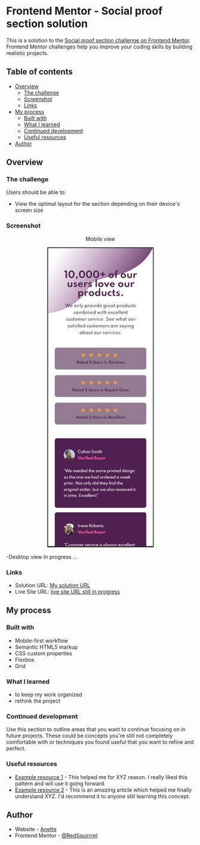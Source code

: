 # Frontend Mentor - Social proof section solution

This is a solution to the [Social proof section challenge on Frontend Mentor](https://www.frontendmentor.io/challenges/social-proof-section-6e0qTv_bA). Frontend Mentor challenges help you improve your coding skills by building realistic projects.

## Table of contents

- [Overview](#overview)
  - [The challenge](#the-challenge)
  - [Screenshot](#screenshot)
  - [Links](#links)
- [My process](#my-process)
  - [Built with](#built-with)
  - [What I learned](#what-i-learned)
  - [Continued development](#continued-development)
  - [Useful resources](#useful-resources)
- [Author](#author)

## Overview

### The challenge

Users should be able to:

- View the optimal layout for the section depending on their device's screen size

### Screenshot

<div align = 'center'>

Mobile view

![Mobile view](mobile_cover.jpg)

</div>

-Desktop view In progress ...

### Links

- Solution URL: [My solution URL](https://github.com/RedSquirrrel/social-proof)
- Live Site URL: [live site URL still in progress](https://your-live-site-url.com)

## My process

### Built with

- Mobile-first workflow
- Semantic HTML5 markup
- CSS custom properties
- Flexbox
- Grid

### What I learned

- to keep my work organized
- rethink the project

### Continued development

Use this section to outline areas that you want to continue focusing on in future projects. These could be concepts you're still not completely comfortable with or techniques you found useful that you want to refine and perfect.

### Useful resources

- [Example resource 1](https://www.example.com) - This helped me for XYZ reason. I really liked this pattern and will use it going forward.
- [Example resource 2](https://www.example.com) - This is an amazing article which helped me finally understand XYZ. I'd recommend it to anyone still learning this concept.

## Author

- Website - [Anette](https://www.your-site.com)
- Frontend Mentor - [@RedSquirrrel](https://www.frontendmentor.io/profile/RedSquirrrel)
